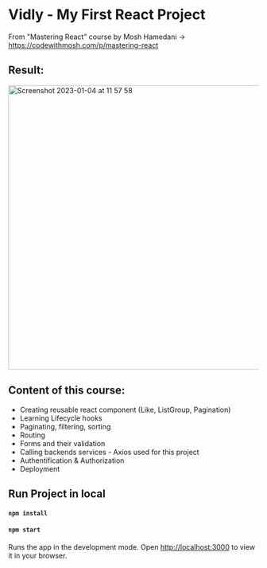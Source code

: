 # Vidly - My First React Project
From "Mastering React" course by Mosh Hamedani -> https://codewithmosh.com/p/mastering-react

## Result:
<img width="571" alt="Screenshot 2023-01-04 at 11 57 58" src="https://user-images.githubusercontent.com/106656146/210530863-62db7f1a-62d6-4f26-80ba-e8c48e9cfbc9.png">

## Content of this course:
- Creating reusable react component (Like, ListGroup, Pagination)
- Learning Lifecycle hooks
- Paginating, filtering, sorting
- Routing
- Forms and their validation
- Calling backends services - Axios used for this project
- Authentification & Authorization
- Deployment

## Run Project in local
#### `npm install`
#### `npm start`

Runs the app in the development mode.
Open [http://localhost:3000](http://localhost:3000) to view it in your browser.
